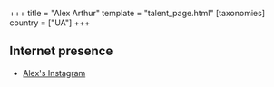 +++
title = "Alex Arthur"
template = "talent_page.html"
[taxonomies]
country = ["UA"]
+++

## Internet presence

* [Alex's Instagram](https://www.instagram.com/realalexarthur)
